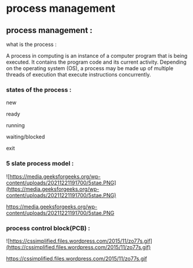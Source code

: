 # process management

## process management :

what is the process :

A process in computing is an instance of a computer program that is
being executed. It contains the program code and its current activity.
Depending on the operating system (OS), a process may be made up of
multiple threads of execution that execute instructions
concurrently.

### states of the process :

new

ready

running

waiting/blocked

exit

### 5 slate process model :

![https://media.geeksforgeeks.org/wp-content/uploads/20211221191700/5stae.PNG](https://media.geeksforgeeks.org/wp-content/uploads/20211221191700/5stae.PNG)

https://media.geeksforgeeks.org/wp-content/uploads/20211221191700/5stae.PNG

### process control block(PCB) :

![https://cssimplified.files.wordpress.com/2015/11/zo77s.gif](https://cssimplified.files.wordpress.com/2015/11/zo77s.gif)

https://cssimplified.files.wordpress.com/2015/11/zo77s.gif